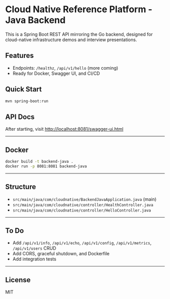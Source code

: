# Cloud Native Reference Platform - Java Backend

This is a Spring Boot REST API mirroring the Go backend, designed for cloud-native infrastructure demos and interview presentations.

## Features
- Endpoints: `/healthz`, `/api/v1/hello` (more coming)
- Ready for Docker, Swagger UI, and CI/CD

## Quick Start
```sh
mvn spring-boot:run
```

## API Docs
After starting, visit [http://localhost:8081/swagger-ui.html](http://localhost:8081/swagger-ui.html)

---

## Docker
```sh
docker build -t backend-java .
docker run -p 8081:8081 backend-java
```

---

## Structure
- `src/main/java/com/cloudnative/BackendJavaApplication.java` (main)
- `src/main/java/com/cloudnative/controller/HealthController.java`
- `src/main/java/com/cloudnative/controller/HelloController.java`

---

## To Do
- Add `/api/v1/info`, `/api/v1/echo`, `/api/v1/config`, `/api/v1/metrics`, `/api/v1/users` CRUD
- Add CORS, graceful shutdown, and Dockerfile
- Add integration tests

---

## License
MIT
